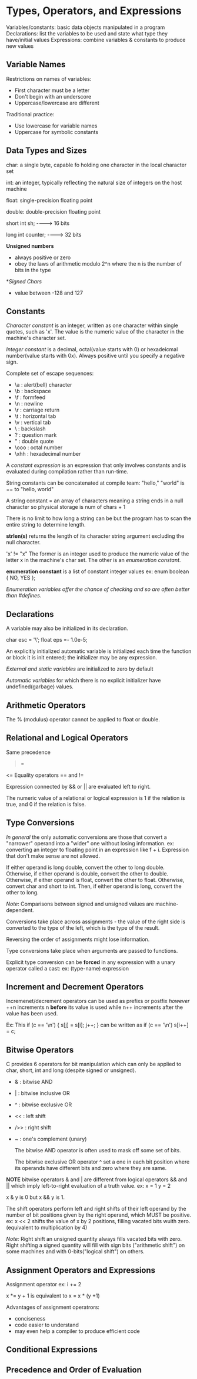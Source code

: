 # Types, Operators, and Expressions
Variables/constants: basic data objects manipulated in a program
Declarations: list the variables to be used and state what type they have/initial values
Expressions: combine variables & constants to produce new values

## Variable Names
Restrictions on names of variables:
- First character must be a letter
- Don't begin with an underscore
- Uppercase/lowercase are different

Traditional practice:
- Use lowercase for variable names
- Uppercase for symbolic constants

## Data Types and Sizes
char: a single byte, capable fo holding one character in the local character set

int: an integer, typically reflecting the natural size of integers on the host machine

float: single-precision floating point

double: double-precision floating point

short int sh; ----> 16 bits

long int counter; ----> 32 bits

**Unsigned numbers**
- always positive or zero
- obey the laws of arithmetic modulo 2^n where the n is the number of bits in the type

**Signed Chars* 
- value between -128 and 127

## Constants
*Character constant* is an integer, written as one character within single quotes, such as 'x'. The value is the numeric value of the character in the machine's character set.

*Integer constant* is a decimal, octal(value starts with 0) or hexadeicmal number(value starts with 0x). Always positive until you specify a negative sign.

Complete set of escape sequences:
- \a : alert(bell) character
- \b : backspace
- \f : formfeed
- \n : newline
- \r : carriage return
- \t : horizontal tab
- \v : vertical tab
- \\ : backslash
- \? : question mark
- \" : double quote
- \ooo : octal number
- \xhh : hexadecimal number

A *constant expression* is an expression that only involves constants and is evaluated during compilation rather than run-time.


String constants can be concatenated at compile team:
"hello," "world" is == to "hello, world"


A string constant = an array of characters meaning a string ends in a null character so physical storage is num of chars + 1

There is no limit to how long a string can be but the program has to scan the entire string to determine length. 

**strlen(s)** returns the length of its character string argument excluding the null character.

'x' != "x"
The former is an integer used to produce the numeric value of the letter x in the machine's char set. The other is an *enumeration constant*. 

**enumeration constant** is a list of constant integer values 
ex: enum boolean { NO, YES };

*Enumeration variables offer the chance of checking and so are often better than #defines.*

## Declarations
A variable may also be initialized in its declaration.

char esc = '\\';
float eps =- 1.0e-5;

An explicitly initialized automatic variable is initialized each time the function or block it is init entered; the initializer may be any expression.

*External and static variables* are initialized to zero by default

*Automatic variables* for which there is no explicit initializer have undefined(garbage) values. 

## Arithmetic Operators

The % (modulus) operator cannot be applied to float or double.

## Relational and Logical Operators

Same precedence
>
>=
>
<=
Equality operators
== and !=

Expression connected by && or || are evaluated left to right.

The numeric value of a relational or logical expression is 1 if the relation is true, and 0 if the relation is false. 

## Type Conversions
*In general* the only automatic conversions are those that convert a "narrower" operand into a "wider" one without losing information.
ex: converting an integer to floating point in an expression like f + i.
Expression that don't make sense are not allowed. 

If either operand is long double, convert the other to long double.
Otherwise, if either operand is double, convert the other to double.
Otherwise, if either operand is float, convert the other to float.
Otherwise, convert char and short to int.
Then, if either operand is long, convert the other to long. 

*Note*: Comparisons between signed and unsigned values are machine-dependent.

Conversions take place across assignments - the value of the right side is converted to the type of the left, which is the type of the result. 

Reversing the order of assignments might lose information.

Type conversions take place when arguments are passed to functions. 

Explicit type conversion can be **forced** in any expression with a unary operator called a cast:
ex: (type-name) expression

## Increment and Decrement Operators
Incremenet/decrement operators can be used as prefixs or postfix *however*
++n increments n **before** its value is used while n++ increments after the value has been used. 

Ex:
This
if (c == '\n') {
    s[j] = s[i];
    j++;
}
can be written as
if (c == '\n') 
    s[i++] = c;


## Bitwise Operators
C provides 6 operators for bit manipulation which can only be applied to char, short, int and long (despite signed or unsigned).
- & : bitwise AND
- | : bitwise inclusive OR
- ^ : bitwise exclusive OR
- << : left shift
- />> : right shift
- ~ : one's complement (unary)
  
  The bitwise AND operator is often used to mask off some set of bits.

  The bitwise exclusive OR operator ^ set a one in each bit position where its operands have different bits and zero where they are same.


**NOTE** bitwise operators & and | are different from logical operators && and || which imply left-to-right evaluation of a truth value. 
ex:
x = 1
y = 2

x & y is 0
but
x && y is 1. 

The shift operators perform left and right shifts of their left operand by the number of bit positions given by the right operand, which MUST be positive. 
ex: x << 2 shifts the value of x by 2 positions, filling vacated bits wuith zero. (equivalent to multiplication by 4)

*Note:* Right shift an unsigned quantity always fills vacated bits with zero.
Right shifting a signed quantity will fill with sign bits ("arithmetic shift") on some machines and with 0-bits("logical shift") on others.

## Assignment Operators and Expressions
Assignment operator ex:
i += 2

x *= y + 1 is equivalent to x = x * (y +1)

Advantages of assignment operatrors:
- conciseness
- code easier to understand
- may even help a compiler to produce efficient code


## Conditional Expressions

## Precedence and Order of Evaluation